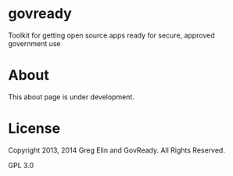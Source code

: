 govready
========

Toolkit for getting open source apps ready for secure, approved government use

# About 
This about page is under development.

# License
Copyright 2013, 2014 Greg Elin and GovReady. All Rights Reserved.

GPL 3.0




